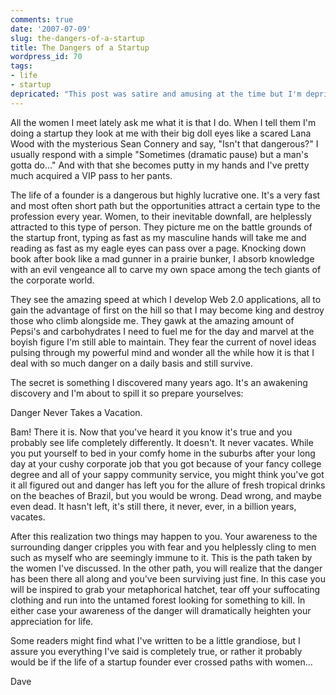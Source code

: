 ```yaml
---
comments: true
date: '2007-07-09'
slug: the-dangers-of-a-startup
title: The Dangers of a Startup
wordpress_id: 70
tags:
- life
- startup
depricated: "This post was satire and amusing at the time but I'm depricating it because it doesn't go with the rest of the blog and I've grown more paraniod of someone taking it as something serious."
---
```


All the women I meet lately ask me what it is that I do.  When I tell them I'm doing a startup they look at me with their big doll eyes like a scared Lana Wood with the mysterious Sean Connery and say, "Isn't that dangerous?"  I usually respond with a simple "Sometimes (dramatic pause) but a man's gotta do..."  And with that she becomes putty in my hands and I've pretty much acquired a VIP pass to her pants.

The life of a founder is a dangerous but highly lucrative one.  It's a very fast and most often short path but the opportunities attract a certain type to the profession every year.  Women, to their inevitable downfall, are helplessly attracted to this type of person.  They picture me on the battle grounds of the startup front, typing as fast as my masculine hands will take me and reading as fast as my eagle eyes can pass over a page.  Knocking down book after book like a mad gunner in a prairie bunker, I absorb knowledge with an evil vengeance all to carve my own space among the tech giants of the corporate world.

They see the amazing speed at which I develop Web 2.0 applications, all to gain the advantage of first on the hill so that I may become king and destroy those who climb alongside me. They gawk at the amazing amount of Pepsi's and carbohydrates I need to fuel me for the day and marvel at the boyish figure I'm still able to maintain. They fear the current of novel ideas pulsing through my powerful mind and wonder all the while how it is that I deal with so much danger on a daily basis and still survive.

The secret is something I discovered many years ago.  It's an awakening discovery and I'm about to spill it so prepare yourselves:

Danger Never Takes a Vacation.

Bam! There it is. Now that you've heard it you know it's true and you probably see life completely differently. It doesn't. It never vacates. While you put yourself to bed in your comfy home in the suburbs after your long day at your cushy corporate job that you got because of your fancy college degree and all of your sappy community service, you might think you've got it all figured out and danger has left you for the allure of fresh tropical drinks on the beaches of Brazil, but you would be wrong.  Dead wrong, and maybe even dead.  It hasn't left, it's still there, it never, ever, in a billion years, vacates.

After this realization two things may happen to you.  Your awareness to the surrounding danger cripples you with fear and you helplessly cling to men such as myself who are seemingly immune to it.  This is the path taken by the women I've discussed.  In the other path, you will realize that the danger has been there all along and you've been surviving just fine.  In this case you will be inspired to grab your metaphorical hatchet, tear off your suffocating clothing and run into the untamed forest looking for something to kill.  In either case your awareness of the danger will dramatically heighten your appreciation for life.

Some readers might find what I've written to be a little grandiose, but I assure you everything I've said is completely true, or rather it probably would be if the life of a startup founder ever crossed paths with women...


Dave
